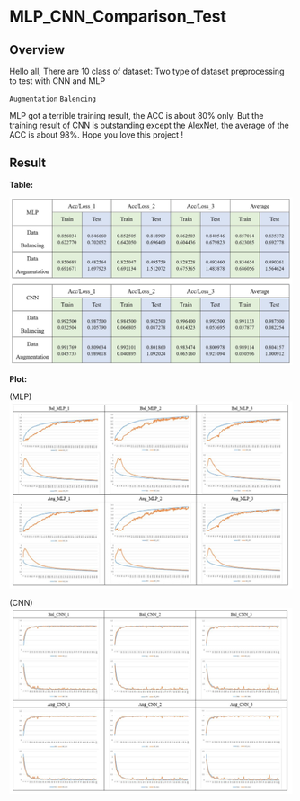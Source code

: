 # MLP_CNN_Comparison_Test

## Overview

Hello all,
There are 10 class of dataset:
Two type of dataset preprocessing to test with CNN and MLP 

`Augmentation` `Balencing`

MLP got  a terrible training result, the ACC is about 80% only.
But the training result of CNN is outstanding except the AlexNet, the average of the ACC is about 98%.
Hope you love this project !

## Result

**Table:**

![table](Readme/table.JPG)


**Plot:**

(MLP)
![plot1](Readme/plot1.JPG)


(CNN)
![plot2](Readme/plot2.JPG)

